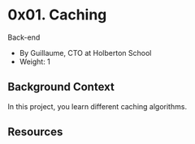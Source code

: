 0x01. Caching
=============

Back-end

-   By Guillaume, CTO at Holberton School
-   Weight: 1

Background Context
------------------

In this project, you learn different caching algorithms.

Resources
---------